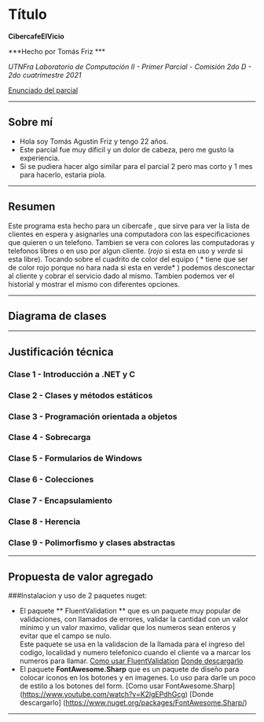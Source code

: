 # Título 

**CibercafeElVicio**

***Hecho por Tomás Friz ***

*UTNFra Laboratorio de Computación II - Primer Parcial - Comisión 2do D - 2do cuatrimestre 2021*

[Enunciado del parcial](https://codeutnfra.github.io/programacion_2_laboratorio_2_apuntes/docs/evaluaciones/parciales/2d-primer-parcial/)

___
## Sobre mí

- Hola soy Tomás Agustin Friz y tengo 22 años. 
- Este parcial fue muy dificil y un dolor de cabeza, pero me gusto la experiencia.
- Si se pudiera hacer algo similar para el parcial 2 pero mas corto y 1 mes para hacerlo, estaria piola.

___
## Resumen

Este programa esta hecho para un cibercafe ,  que sirve para ver la lista de clientes en espera y asignarles una computadora  con las especificaciones que quieren o un telefono. Tambien se vera  con colores las computadoras y telefonos  libres o en uso por algun cliente. (*rojo* si esta en uso y *verde* si esta libre).  Tocando sobre  el cuadrito de color del equipo  ( * tiene que ser de color rojo porque no hara nada si esta en verde* ) podemos desconectar al cliente y cobrar el servicio dado al mismo. Tambien podemos  ver el historial y mostrar el mismo con diferentes opciones.

___
## Diagrama de clases


___
## Justificación técnica

### Clase 1 -  Introducción a .NET y C #

### Clase 2 - Clases y métodos estáticos

### Clase 3 - Programación orientada a objetos

### Clase 4 - Sobrecarga

### Clase 5 - Formularios de Windows

### Clase 6 - Colecciones

### Clase 7 - Encapsulamiento

### Clase 8 - Herencia

### Clase 9 - Polimorfismo y clases abstractas


___
## Propuesta de valor agregado

###Instalacion y uso de 2 paquetes nuget:

- El paquete  ** FluentValidation ** que es un paquete muy popular de validaciones, con llamados de errores, validar la cantidad con un valor minimo y un valor maximo, validar que los numeros sean enteros y evitar que el campo se nulo.  
Este paquete se usa en la validacion de la llamada para el ingreso del codigo, localidad y numero telefonico cuando el cliente va a marcar los numeros para llamar.
[Como usar FluentValidation](https://enmilocalfunciona.io/valida-tu-modelo-de-datos-con-fluentvalidation-en-c/)
[Donde descargarlo](https://fluentvalidation.net/)
- El  paquete **FontAwesome.Sharp** que es un paquete de diseño  para colocar iconos en los botones  y en imagenes. Lo uso para darle un poco de estilo a los  botones del form.
[Como usar FontAwesome.Sharp] (https://www.youtube.com/watch?v=K2lgEPdhGcg)
[Donde descargarlo] (https://www.nuget.org/packages/FontAwesome.Sharp/)

___
